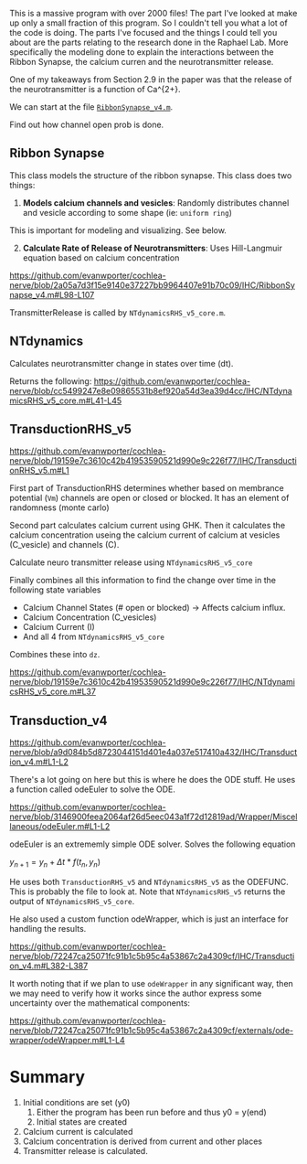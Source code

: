 This is a massive program with over 2000 files! The part I've looked at make up only a small fraction of this program. So I couldn't tell you what a lot of the code is doing. The parts I've focused and the things I could tell you about are the parts relating to the research done in the Raphael Lab. More specifically the modeling done to explain the interactions between the Ribbon Synapse, the calcium curren and the neurotransmitter release.

One of my takeaways from Section 2.9 in the paper was that the release of the neurotransmitter is a function of Ca^{2+}.

We can start at the file [`RibbonSynapse_v4.m`](https://github.com/evanwporter/cochlea-nerve/blob/769ac0d265121edeef3496b53732817e2f28ef66/IHC/RibbonSynapse_v4.m#L66).

Find out how channel open prob is done.

## Ribbon Synapse

This class models the structure of the ribbon synapse. This class does two things:

1) **Models calcium channels and vesicles**: Randomly distributes channel and vesicle according to some shape (ie: `uniform ring`)

This is important for modeling and visualizing. See below.


2) **Calculate Rate of Release of Neurotransmitters**: Uses Hill-Langmuir equation based on calcium concentration

https://github.com/evanwporter/cochlea-nerve/blob/2a05a7d3f15e9140e37227bb9964407e91b70c09/IHC/RibbonSynapse_v4.m#L98-L107

TransmitterRelease is called by `NTdynamicsRHS_v5_core.m`.

## NTdynamics

Calculates neurotransmitter change in states over time (dt).

Returns the following:
https://github.com/evanwporter/cochlea-nerve/blob/cc5499247e8e09865531b8ef920a54d3ea39d4cc/IHC/NTdynamicsRHS_v5_core.m#L41-L45


## TransductionRHS_v5

https://github.com/evanwporter/cochlea-nerve/blob/19159e7c3610c42b41953590521d990e9c226f77/IHC/TransductionRHS_v5.m#L1

First part of TransductionRHS determines whether based on membrance potential (`Vm`) channels are open or closed or blocked. It has an element of randomness (monte carlo)

Second part calculates calcium current using GHK. Then it calculates the calcium concentration useing the calcium current of calcium at vesicles (C_vesicle) and channels (C).

Calculate neuro transmitter release using `NTdynamicsRHS_v5_core`

Finally combines all this information to find the change over time in the following state variables

* Calcium Channel States (# open or blocked)
    -> Affects calcium influx.
* Calcium Concentration (C_vesicles)
* Calcium Current (I)
* And all 4 from `NTdynamicsRHS_v5_core`

Combines these into `dz`.

https://github.com/evanwporter/cochlea-nerve/blob/19159e7c3610c42b41953590521d990e9c226f77/IHC/NTdynamicsRHS_v5_core.m#L37

## Transduction_v4

https://github.com/evanwporter/cochlea-nerve/blob/a9d084b5d8723044151d401e4a037e517410a432/IHC/Transduction_v4.m#L1-L2

There's a lot going on here but this is where he does the ODE stuff. He uses a function called odeEuler to solve the ODE.

https://github.com/evanwporter/cochlea-nerve/blob/3146900feea2064af26d5eec043a1f72d12819ad/Wrapper/Miscellaneous/odeEuler.m#L1-L2

odeEuler is an extrememly simple ODE solver. Solves the following equation

$y_{n+1} = y_n + \Delta t * f(t_n, y_n)$

He uses both `TransductionRHS_v5` and `NTdynamicsRHS_v5` as the ODEFUNC. This is probably the file to look at. Note that `NTdynamicsRHS_v5` returns the output of `NTdynamicsRHS_v5_core`.

He also used a custom function odeWrapper, which is just an interface for handling the results.

https://github.com/evanwporter/cochlea-nerve/blob/72247ca25071fc91b1c5b95c4a53867c2a4309cf/IHC/Transduction_v4.m#L382-L387

It worth noting that if we plan to use `odeWrapper` in any significant way, then we may need to verify how it works since the author express some uncertainty over the mathematical components:

https://github.com/evanwporter/cochlea-nerve/blob/72247ca25071fc91b1c5b95c4a53867c2a4309cf/externals/ode-wrapper/odeWrapper.m#L1-L4



# Summary

1. Initial conditions are set (y0)
    1. Either the program has been run before and thus y0 = y(end)
    2. Initial states are created
2. Calcium current is calculated
3. Calcium concentration is derived from current and other places
4. Transmitter release is calculated.


<!-- |-> NTdynamicsRHS_v5_core
|-> TransductionRHS_v5
|-> Transduction_v4
|-> Transduction_v4_multi
|-> Synapse
|-> setSynapseResult
|-> handleResult
|-> handleSynapseResult
|-> ANT / ANT_clamp
|-> oneANTjob / runANTmulti
|-> ex4_2_synapse -->

